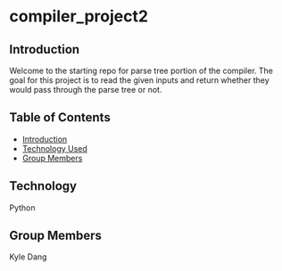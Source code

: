 # compiler_project2
 
## Introduction

Welcome to the starting repo for parse tree portion of the compiler. The goal for this project is to read the given inputs and return whether they would pass through the parse tree or not.

## Table of Contents
- [Introduction](#introduction)
- [Technology Used](#technology-used)
- [Group Members](#group-members)

## Technology
Python

## Group Members
Kyle Dang